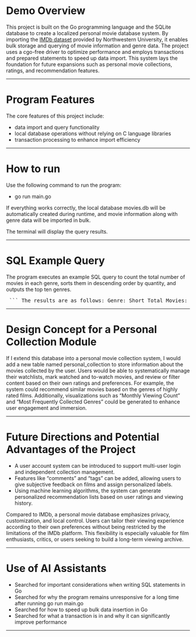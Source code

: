 # Demo Overview
This project is built on the Go programming language and the SQLite database to create a localized personal movie database system. By importing the [IMDb dataset](https://arch.library.northwestern.edu/concern/datasets/3484zh40n?locale=en) provided by Northwestern University, it enables bulk storage and querying of movie information and genre data. The project uses a cgo-free driver to optimize performance and employs transactions and prepared statements to speed up data import. This system lays the foundation for future expansions such as personal movie collections, ratings, and recommendation features.

---
# Program Features
The core features of this project include:
- data import and query functionality 
- local database operations without relying on C language libraries 
- transaction processing to enhance import efficiency

---
# How to run
Use the following command to run the program:
- go run main.go

If everything works correctly, the local database movies.db will be automatically created during runtime, and movie information along with genre data will be imported in bulk.

The terminal will display the query results.

---
# SQL Example Query
The program executes an example SQL query to count the total number of movies in each genre, sorts them in descending order by quantity, and outputs the top ten genres.

<pre> ``` The results are as follows: Genre: Short Total Movies: 208263 Genre: Drama Total Movies: 185872 Genre: Comedy Total Movies: 144661 Genre: Documentary Total Movies: 108271 Genre: Animation Total Movies: 45175 Genre: Action Total Movies: 37260 Genre: Romance Total Movies: 34935 Genre: Crime Total Movies: 31559 Genre: Family Total Movies: 28774 Genre: Thriller Total Movies: 27017 ``` </pre>

---
# Design Concept for a Personal Collection Module
If I extend this database into a personal movie collection system, I would add a new table named personal_collection to store information about the movies collected by the user. Users would be able to systematically manage their watchlists, mark watched and to-watch movies, and review or filter content based on their own ratings and preferences. For example, the system could recommend similar movies based on the genres of highly rated films. Additionally, visualizations such as “Monthly Viewing Count” and “Most Frequently Collected Genres” could be generated to enhance user engagement and immersion.

---

# Future Directions and Potential Advantages of the Project
- A user account system can be introduced to support multi-user login and independent collection management.
- Features like “comments” and “tags” can be added, allowing users to give subjective feedback on films and assign personalized labels.
- Using machine learning algorithms, the system can generate personalized recommendation lists based on user ratings and viewing history.

Compared to IMDb, a personal movie database emphasizes privacy, customization, and local control. Users can tailor their viewing experience according to their own preferences without being restricted by the limitations of the IMDb platform. This flexibility is especially valuable for film enthusiasts, critics, or users seeking to build a long-term viewing archive.

---

# Use of AI Assistants
- Searched for important considerations when writing SQL statements in Go
- Searched for why the program remains unresponsive for a long time after running go run main.go
- Searched for how to speed up bulk data insertion in Go
- Searched for what a transaction is in and why it can significantly improve performance


---